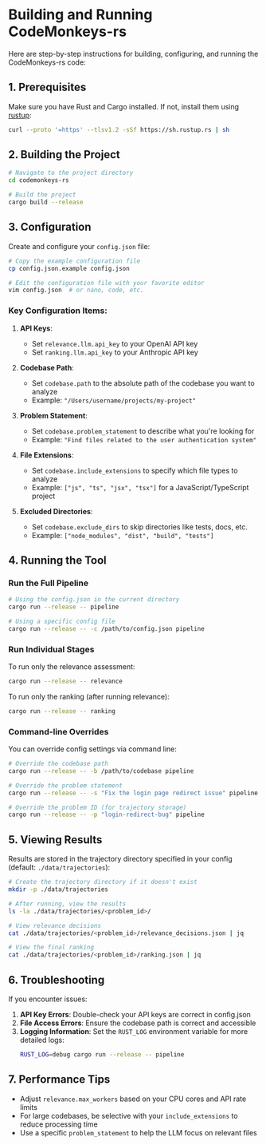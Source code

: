 # Building and Running CodeMonkeys-rs

Here are step-by-step instructions for building, configuring, and running the CodeMonkeys-rs code:

## 1. Prerequisites

Make sure you have Rust and Cargo installed. If not, install them using [rustup](https://rustup.rs/):

```bash
curl --proto '=https' --tlsv1.2 -sSf https://sh.rustup.rs | sh
```

## 2. Building the Project

```bash
# Navigate to the project directory
cd codemonkeys-rs

# Build the project
cargo build --release
```

## 3. Configuration

Create and configure your `config.json` file:

```bash
# Copy the example configuration file
cp config.json.example config.json

# Edit the configuration file with your favorite editor
vim config.json  # or nano, code, etc.
```

### Key Configuration Items:

1. **API Keys**:
   - Set `relevance.llm.api_key` to your OpenAI API key
   - Set `ranking.llm.api_key` to your Anthropic API key

2. **Codebase Path**:
   - Set `codebase.path` to the absolute path of the codebase you want to analyze
   - Example: `"/Users/username/projects/my-project"`

3. **Problem Statement**:
   - Set `codebase.problem_statement` to describe what you're looking for
   - Example: `"Find files related to the user authentication system"`

4. **File Extensions**:
   - Set `codebase.include_extensions` to specify which file types to analyze
   - Example: `["js", "ts", "jsx", "tsx"]` for a JavaScript/TypeScript project

5. **Excluded Directories**:
   - Set `codebase.exclude_dirs` to skip directories like tests, docs, etc.
   - Example: `["node_modules", "dist", "build", "tests"]` 

## 4. Running the Tool

### Run the Full Pipeline

```bash
# Using the config.json in the current directory
cargo run --release -- pipeline

# Using a specific config file
cargo run --release -- -c /path/to/config.json pipeline
```

### Run Individual Stages

To run only the relevance assessment:
```bash
cargo run --release -- relevance
```

To run only the ranking (after running relevance):
```bash
cargo run --release -- ranking
```

### Command-line Overrides

You can override config settings via command line:

```bash
# Override the codebase path
cargo run --release -- -b /path/to/codebase pipeline

# Override the problem statement
cargo run --release -- -s "Fix the login page redirect issue" pipeline

# Override the problem ID (for trajectory storage)
cargo run --release -- -p "login-redirect-bug" pipeline
```

## 5. Viewing Results

Results are stored in the trajectory directory specified in your config (default: `./data/trajectories`):

```bash
# Create the trajectory directory if it doesn't exist
mkdir -p ./data/trajectories

# After running, view the results
ls -la ./data/trajectories/<problem_id>/

# View relevance decisions
cat ./data/trajectories/<problem_id>/relevance_decisions.json | jq

# View the final ranking
cat ./data/trajectories/<problem_id>/ranking.json | jq
```

## 6. Troubleshooting

If you encounter issues:

1. **API Key Errors**: Double-check your API keys are correct in config.json
2. **File Access Errors**: Ensure the codebase path is correct and accessible
3. **Logging Information**: Set the `RUST_LOG` environment variable for more detailed logs:
   ```bash
   RUST_LOG=debug cargo run --release -- pipeline
   ```

## 7. Performance Tips

- Adjust `relevance.max_workers` based on your CPU cores and API rate limits
- For large codebases, be selective with your `include_extensions` to reduce processing time
- Use a specific `problem_statement` to help the LLM focus on relevant files